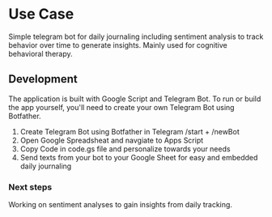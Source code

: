 # Use Case

Simple telegram bot for daily journaling including sentiment analysis to track behavior over time to generate insights. Mainly used for cognitive behavioral therapy. 

## Development

The application is built with Google Script and Telegram Bot. To run or build the app yourself, you'll need to create your own Telegram Bot using Botfather.

1. Create Telegram Bot using Botfather in Telegram /start + /newBot
2. Open Google Spreadsheat and navgiate to Apps Script
3. Copy Code in code.gs file and personalize towards your needs
4. Send texts from your bot to your Google Sheet for easy and embedded daily journaling

### Next steps

Working on sentiment analyses to gain insights from daily tracking. 




